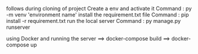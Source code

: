 follows during cloning of project 
    Create a env and activate it 
        Command : py -m venv 'environment name'
    install the requirement.txt file 
        Command : pip install -r requirement.txt
    run the local server
        Command : py manage.py runserver

using Docker and running the server
    ==> docker-compose build
    ==> docker-compose up
